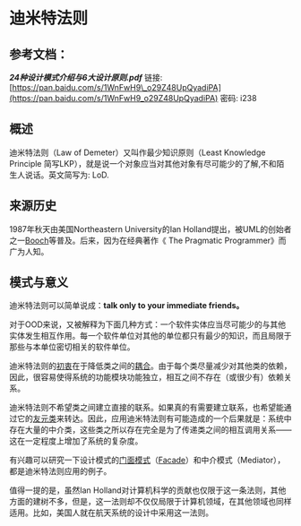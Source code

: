 # 迪米特法则

## 参考文档：

_**24种设计模式介绍与6大设计原则.pdf**_   链接: [https://pan.baidu.com/s/1WnFwH9\_o29Z48UpQyadiPA](https://pan.baidu.com/s/1WnFwH9_o29Z48UpQyadiPA) 密码: i238

## 概述

迪米特法则（Law of Demeter）又叫作最少知识原则（Least Knowledge Principle 简写LKP），就是说一个对象应当对其他对象有尽可能少的了解,不和陌生人说话。英文简写为: LoD.

## 来源历史

1987年秋天由美国Northeastern University的Ian Holland提出，被UML的创始者之一[Booch](https://baike.baidu.com/item/Booch/6573414)等普及。后来，因为在经典著作《 The Pragmatic Programmer》而广为人知。

## 模式与意义

迪米特法则可以简单说成：**talk only to your immediate friends。**

对于OOD来说，又被解释为下面几种方式：一个软件实体应当尽可能少的与其他实体发生相互作用。每一个软件单位对其他的单位都只有最少的知识，而且局限于那些与本单位密切相关的软件单位。

迪米特法则的[初衷](https://baike.baidu.com/item/%E5%88%9D%E8%A1%B7)在于降低类之间的[耦合](https://baike.baidu.com/item/%E8%80%A6%E5%90%88/2821124)。由于每个类尽量减少对其他类的依赖，因此，很容易使得系统的功能模块功能独立，相互之间不存在（或很少有）依赖关系。

迪米特法则不希望类之间建立直接的联系。如果真的有需要建立联系，也希望能通过它的[友元类](https://baike.baidu.com/item/%E5%8F%8B%E5%85%83%E7%B1%BB/518734)来转达。因此，应用迪米特法则有可能造成的一个后果就是：系统中存在大量的中介类，这些类之所以存在完全是为了传递类之间的相互调用关系——这在一定程度上增加了系统的复杂度。

有兴趣可以研究一下设计模式的[门面模式](https://baike.baidu.com/item/%E9%97%A8%E9%9D%A2%E6%A8%A1%E5%BC%8F/764642)（[Facade](https://baike.baidu.com/item/Facade/2954918)）和中介模式（Mediator），都是迪米特法则应用的例子。

值得一提的是，虽然Ian Holland对计算机科学的贡献也仅限于这一条法则，其他方面的建树不多，但是，这一法则却不仅仅局限于计算机领域，在其他领域也同样适用。比如，美国人就在航天系统的设计中采用这一法则。



